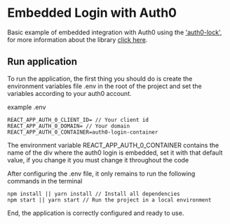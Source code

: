 # Embedded Login  with Auth0

Basic example of embedded integration with Auth0 using the ['auth0-lock'](https://www.npmjs.com/package/auth0-js), for more information about the library [click here](https://auth0.com/lock).

## Run application

To run the application, the first thing you should do is create the environment variables file .env in the root of the project and set the variables according to your auth0 account.

example .env
```shell
REACT_APP_AUTH_0_CLIENT_ID= // Your client id
REACT_APP_AUTH_0_DOMAIN= // Your domain
REACT_APP_AUTH_0_CONTAINER=auth0-login-container
```
The environment variable REACT_APP_AUTH_0_CONTAINER contains the name of the div where the auth0 login is embedded, set it with that default value, if you change it you must change it throughout the code

After configuring the .env file, it only remains to run the following commands in the terminal

```shell
npm install || yarn install // Install all dependencies
npm start || yarn start // Run the project in a local environment
```

End, the application is correctly configured and ready to use.
